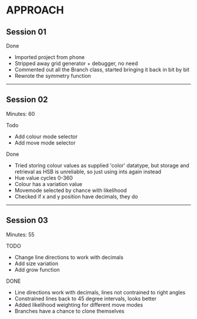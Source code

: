 # APPROACH


## Session 01

Done
- Imported project from phone 
- Stripped away grid generator + debugger, no need
- Commented out all the Branch class, started bringing it back in bit by bit
- Rewrote the symmetry function

---

## Session 02

Minutes: 60 

Todo
- Add colour mode selector
- Add move mode selector

Done
- Tried storing colour values as supplied 'color' datatype, but storage and retrieval as HSB is unreliable, so just using ints again instead
- Hue value cycles 0-360
- Colour has a variation value 
- Movemode selected by chance with likelihood
- Checked if x and y position have decimals, they do

---

## Session 03

Minutes: 55

TODO
- Change line directions to work with decimals
- Add size variation
- Add grow function

DONE
- Line directions work with decimals, lines not contrained to right angles
- Constrained lines back to 45 degree intervals, looks better
- Added likelihood weighting for different move modes
- Branches have a chance to clone themselves